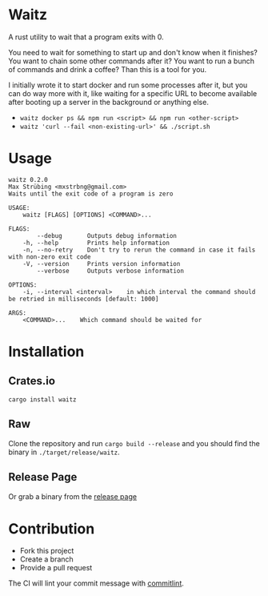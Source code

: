 # Waitz

A rust utility to wait that a program exits with 0.

You need to wait for something to start up and don't know when it finishes?
You want to chain some other commands after it? You want to run a bunch of commands and drink a coffee?
Than this is a tool for you.

I initially wrote it to start docker and run some processes after it, but you can do way more with it,
like waiting for a specific URL to become available after booting up a server in the background or anything else.

- `waitz docker ps && npm run <script> && npm run <other-script>`
- `waitz 'curl --fail <non-existing-url>' && ./script.sh`

# Usage

```
waitz 0.2.0
Max Strübing <mxstrbng@gmail.com>
Waits until the exit code of a program is zero

USAGE:
    waitz [FLAGS] [OPTIONS] <COMMAND>...

FLAGS:
        --debug       Outputs debug information
    -h, --help        Prints help information
    -n, --no-retry    Don't try to rerun the command in case it fails with non-zero exit code
    -V, --version     Prints version information
        --verbose     Outputs verbose information

OPTIONS:
    -i, --interval <interval>    in which interval the command should be retried in milliseconds [default: 1000]

ARGS:
    <COMMAND>...    Which command should be waited for
```

# Installation

## Crates.io

`cargo install waitz`

## Raw

Clone the repository and run `cargo build --release` and you should find the binary in `./target/release/waitz`.

## Release Page

Or grab a binary from the [release page](https://github.com/mstruebing/waitz/releases)

# Contribution

- Fork this project
- Create a branch
- Provide a pull request

The CI will lint your commit message with [commitlint](https://commitlint.js.org/#/).
